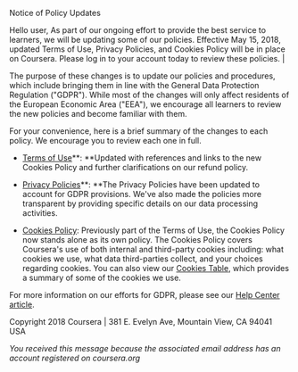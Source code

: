 
Notice of Policy Updates


Hello user,
As part of our ongoing effort to provide the best service to learners, we will be updating some of our policies. Effective May 15, 2018, updated Terms of Use, Privacy Policies, and Cookies Policy will be in place on Coursera. Please log in to your account today to review these policies. |

The purpose of these changes is to update our policies and procedures, which include bringing them in line with the General Data Protection Regulation ("GDPR"). While most of the changes will only affect residents of the European Economic Area ("EEA"), we encourage all learners to review the new policies and become familiar with them.

For your convenience, here is a brief summary of the changes to each policy. We encourage you to review each one in full. 

-   [Terms of Use](https://www.coursera.org/about/terms-gdpr)**: **Updated with references and links to the new Cookies Policy and further clarifications on our refund policy.

-   [Privacy Policies](https://www.coursera.org/about/privacy-gdpr)**: **The Privacy Policies have been updated to account for GDPR provisions. We've also made the policies more transparent by providing specific details on our data processing activities.

-   [Cookies Policy](https://www.coursera.org/about/cookies): Previously part of the Terms of Use, the Cookies Policy now stands alone as its own policy. The Cookies Policy covers Coursera's use of both internal and third-party cookies including: what cookies we use, what data third-parties collect, and your choices regarding cookies. You can also view our [Cookies Table](https://www.coursera.org/about/cookies-table), which provides a summary of some of the cookies we use.

For more information on our efforts for GDPR, please see our [Help Center article](https://learner.coursera.help/hc/en-us/articles/360001842031). 

Copyright 2018 Coursera | 3﻿81 E. E﻿velyn A﻿ve, M﻿ountain V﻿iew, C﻿A 9﻿4041 U﻿SA

*You received this message because the associated email address has an account registered on coursera.org* 